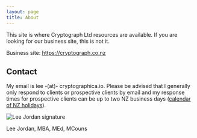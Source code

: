 ```yaml
---
layout: page
title: About
---
```


<p>This site is where Cryptograph Ltd resources are available. If you are looking for our business site, this is not it.</p>

<p>Business site: <a href="https://cryptograph.co.nz">https://cryptograph.co.nz</a></p>

<h2>Contact</h2>

My email is lee -(at)- cryptographica.io. Please be advised that I generally only respond to clients or prospective clients by email and my response times for prospective clients can be up to two NZ business days (<a href="https://www.timeanddate.com/holidays/new-zealand/" alt="New Zealand holidays calendar" rel="nofollow" target="_blank">calendar of NZ holidays</a>).

<img src="https://cryptograph.co.nz/public/assets/images/lee-jordan.png" alt="Lee Jordan signature">

Lee Jordan, MBA, MEd, MCouns
